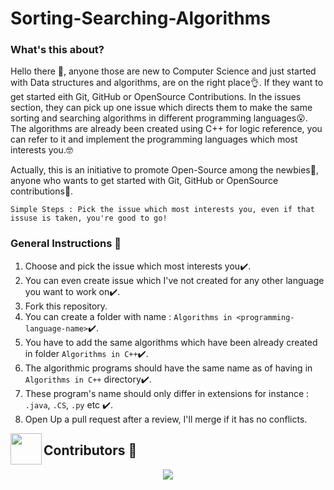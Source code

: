 # Sorting-Searching-Algorithms

### What's this about? 

Hello there :wave:, anyone those are new to Computer Science and just started with Data structures and algorithms, are on the right place:ok_hand:. If they want to get started eith Git, GitHub or OpenSource Contributions. In the issues section, they can pick up one issue which directs them to make the same sorting and searching algorithms in different programming languages:open_mouth:. The algorithms are already been created using C++ for logic reference, you can refer to it and implement the programming languages which most interests you.:nerd_face:

Actually, this is an initiative to promote Open-Source among the newbies:triumph:, anyone who wants to get started with Git, GitHub or OpenSource contributions:cowboy_hat_face:.

`Simple Steps : Pick the issue which most interests you, even if that issuse is taken, you're good to go!`

### General Instructions :mega:

1. Choose and pick the issue which most interests you:heavy_check_mark:.
2. You can even create issue which I've not created for any other language you want to work on:heavy_check_mark:.
3. Fork this repository.
4. You can create a folder with name : `Algorithms in <programming-language-name>`:heavy_check_mark:.
5. You have to add the same algorithms which have been already created in folder `Algorithms in C++`:heavy_check_mark:.
6. The algorithmic programs should have the same name as of having in `Algorithms in C++` directory:heavy_check_mark:.
7. These program's name should only differ in extensions for instance : `.java`, `.CS`, `.py` etc :heavy_check_mark:.
8. Open Up a pull request after a review, I'll merge if it has no conflicts.

<img align="left" src="https://posthog-static-files.s3.us-east-2.amazonaws.com/Website-Assets/rebrand/icons/Untitled_Artwork+2+copy+15+1.jpg" width="50px" />

## Contributors 🦸

<p align="center">
  <a href="https://github.com/parthpandyappp/Sorting-Searching-Algorithms/graphs/contributors"><img src="https://contributors-img.web.app/image?repo=parthpandyappp/Sorting-Searching-Algorithms" /></a>
</p>
